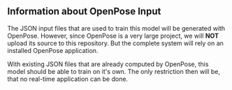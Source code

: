 ## Information about OpenPose Input

The JSON input files that are used to train this model will be generated with OpenPose. However, since OpenPose is a very large project, we will **NOT** upload its source to this repository. But the complete system will rely on an installed OpenPose application.

With existing JSON files that are already computed by OpenPose, this model should be able to train on it's own. The only restriction then will be, that no real-time application can be done.

